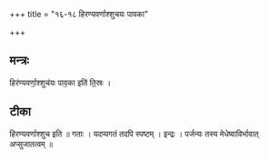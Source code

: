 +++
title = "१६-१८ हिरण्यवर्णाश्शुचयः पावका"

+++
## मन्त्रः

हिर॑ण्यवर्णा॒श्शुच॑यः पाव॒का इति॑ ति॒स्रः ।  

## टीका
हिरण्यवर्णाश्शुच इति ॥ गताः । यदप्यगतं तदपि स्पष्टम् । इन्द्रः । पर्जन्यः तस्य मेधेष्वाविर्भावात् अप्सुजातत्वम् ॥

